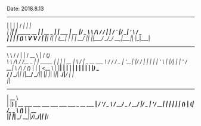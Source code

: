Date: 2018.8.13
 _    _                  _____           _          
| |  | |                / ____|         | |         
| |__| | _____      __ | |     __ _  ___| |__   ___ 
|  __  |/ _ \ \ /\ / / | |    / _` |/ __| '_ \ / _ \
| |  | | (_) \ V  V /  | |___| (_| | (__| | | |  __/
|_|  |_|\___/ \_/\_/    \_____\__,_|\___|_| |_|\___|
                                                    
                                                    
__          __        _           ____          __  __ _           
\ \        / /       | |         / __ \        |  \/  (_)          
 \ \  /\  / /__  _ __| | _____  | |  | |_ __   | \  / |_ _ __  ___ 
  \ \/  \/ / _ \| '__| |/ / __| | |  | | '_ \  | |\/| | | '_ \/ __|
   \  /\  / (_) | |  |   <\__ \ | |__| | | | | | |  | | | |_) \__ \
    \/  \/ \___/|_|  |_|\_\___/  \____/|_| |_| |_|  |_|_| .__/|___/
                                                        | |        
                                                        |_|        
 _____                                            
|  __ \                                           
| |__) | __ ___   ___ ___  ___ ___  ___  _ __ ___ 
|  ___/ '__/ _ \ / __/ _ \/ __/ __|/ _ \| '__/ __|
| |   | | | (_) | (_|  __/\__ \__ \ (_) | |  \__ \
|_|   |_|  \___/ \___\___||___/___/\___/|_|  |___/
                                                  
                                                  
